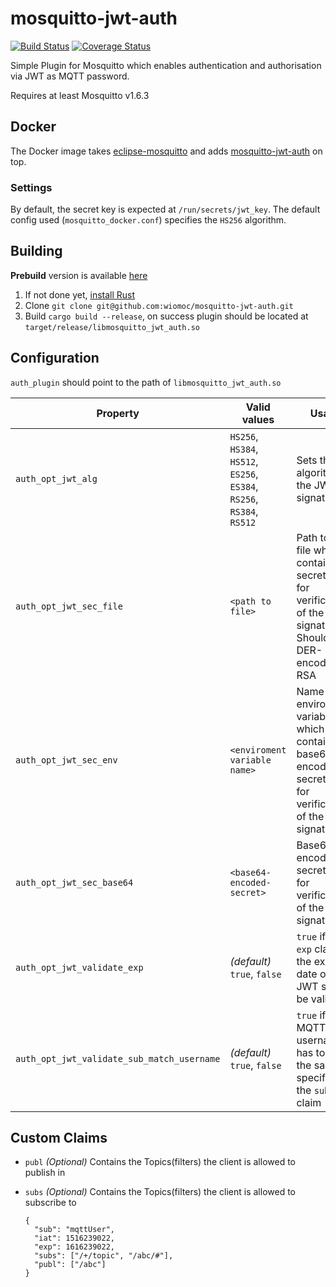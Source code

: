 # mosquitto-jwt-auth

[![Build Status](https://travis-ci.org/wiomoc/mosquitto-jwt-auth.svg?branch=master)](https://travis-ci.org/wiomoc/mosquitto-jwt-auth)
[![Coverage Status](https://coveralls.io/repos/github/wiomoc/mosquitto-jwt-auth/badge.svg)](https://coveralls.io/github/wiomoc/mosquitto-jwt-auth)

Simple Plugin for Mosquitto which enables authentication and authorisation via JWT as MQTT password.

Requires at least Mosquitto v1.6.3

## Docker ##
The Docker image takes [eclipse-mosquitto](https://hub.docker.com/_/eclipse-mosquitto) and adds [mosquitto-jwt-auth](https://github.com/wiomoc/mosquitto-jwt-auth) on top.

### Settings ###

By default, the secret key is expected at `/run/secrets/jwt_key`.
The default config used (`mosquitto_docker.conf`) specifies the `HS256` algorithm.

## Building
**Prebuild** version is available [here](https://github.com/wiomoc/mosquitto-jwt-auth/releases/latest)

1. If not done yet, [install Rust](https://www.rust-lang.org/tools/install)
2. Clone `git clone git@github.com:wiomoc/mosquitto-jwt-auth.git`
3. Build `cargo build --release`, on success plugin should be located at `target/release/libmosquitto_jwt_auth.so`

## Configuration
`auth_plugin` should point to the path of `libmosquitto_jwt_auth.so`

| Property           | Valid values | Usage |
|--------------------|------|-------|
| `auth_opt_jwt_alg` | `HS256`, `HS384`, `HS512`, `ES256`, `ES384`, `RS256`, `RS384`, `RS512`| Sets the algorithm of the JWT signature |
| `auth_opt_jwt_sec_file` | `<path to file>` | Path to the file which contains the secret used for verification of the signature. Should be DER-encoded for RSA |
| `auth_opt_jwt_sec_env` | `<enviroment variable name>` | Name of the environment variable which contains the base64 encoded secret used for verification of the signature. |
| `auth_opt_jwt_sec_base64` | `<base64-encoded-secret>` | Base64 encoded secret used for verification of the signature. |
| `auth_opt_jwt_validate_exp` | _(default)_ `true`, `false` | `true` if the `exp` claim / the expiry date of the JWT should be validated |
| `auth_opt_jwt_validate_sub_match_username` | _(default)_ `true`, `false` | `true` if the MQTT username has to be the same as specified in the `sub` claim |

## Custom Claims

* `publ` _(Optional)_ Contains the Topics(filters) the client is allowed to publish in
* `subs` _(Optional)_ Contains the Topics(filters) the client is allowed to subscribe to


      {
        "sub": "mqttUser",
        "iat": 1516239022,
        "exp": 1616239022,
        "subs": ["/+/topic", "/abc/#"],
        "publ": ["/abc"]
      }
